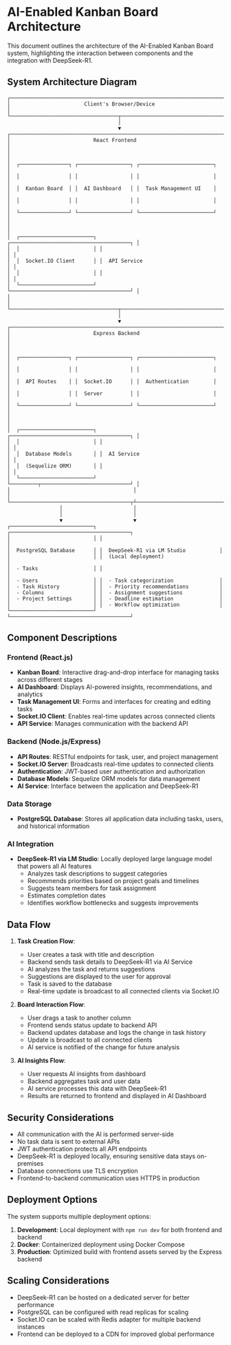 # AI-Enabled Kanban Board Architecture

This document outlines the architecture of the AI-Enabled Kanban Board system, highlighting the interaction between components and the integration with DeepSeek-R1.

## System Architecture Diagram

```
┌───────────────────────────────────────────────────────────────────────┐
│                        Client's Browser/Device                         │
└───────────────────────────────────┬───────────────────────────────────┘
                                    │
                                    ▼
┌───────────────────────────────────────────────────────────────────────┐
│                           React Frontend                               │
│                                                                        │
│  ┌────────────────┐ ┌─────────────────┐ ┌────────────────────────┐    │
│  │                │ │                 │ │                        │    │
│  │  Kanban Board  │ │  AI Dashboard   │ │  Task Management UI    │    │
│  │                │ │                 │ │                        │    │
│  └────────────────┘ └─────────────────┘ └────────────────────────┘    │
│                                                                        │
│  ┌────────────────────────┐ ┌───────────────────────────────────────┐ │
│  │                        │ │                                       │ │
│  │  Socket.IO Client      │ │  API Service                          │ │
│  │                        │ │                                       │ │
│  └────────────────────────┘ └───────────────────────────────────────┘ │
│                                                                        │
└───────────────────────────────────┬───────────────────────────────────┘
                                    │
                                    ▼
┌───────────────────────────────────────────────────────────────────────┐
│                           Express Backend                              │
│                                                                        │
│  ┌────────────────┐ ┌─────────────────┐ ┌────────────────────────┐    │
│  │                │ │                 │ │                        │    │
│  │  API Routes    │ │  Socket.IO      │ │  Authentication        │    │
│  │                │ │  Server         │ │                        │    │
│  └────────────────┘ └─────────────────┘ └────────────────────────┘    │
│                                                                        │
│  ┌────────────────────────┐ ┌───────────────────────────────────────┐ │
│  │                        │ │                                       │ │
│  │  Database Models       │ │  AI Service                           │ │
│  │  (Sequelize ORM)       │ │                                       │ │
│  └────────────────────────┘ └─────────┬─────────────────────────────┘ │
│                                        │                               │
└───────────────────────────────────────┬┴──────────────────────────────┘
                 │                       │
                 │                       │
                 ▼                       ▼
┌───────────────────────────┐ ┌───────────────────────────────────────┐
│                           │ │                                       │
│  PostgreSQL Database      │ │  DeepSeek-R1 via LM Studio           │
│                           │ │  (Local deployment)                   │
│  - Tasks                  │ │                                       │
│  - Users                  │ │  - Task categorization               │
│  - Task History           │ │  - Priority recommendations          │
│  - Columns                │ │  - Assignment suggestions            │
│  - Project Settings       │ │  - Deadline estimation               │
│                           │ │  - Workflow optimization             │
└───────────────────────────┘ └───────────────────────────────────────┘
```

## Component Descriptions

### Frontend (React.js)

- **Kanban Board**: Interactive drag-and-drop interface for managing tasks across different stages
- **AI Dashboard**: Displays AI-powered insights, recommendations, and analytics
- **Task Management UI**: Forms and interfaces for creating and editing tasks
- **Socket.IO Client**: Enables real-time updates across connected clients
- **API Service**: Manages communication with the backend API

### Backend (Node.js/Express)

- **API Routes**: RESTful endpoints for task, user, and project management
- **Socket.IO Server**: Broadcasts real-time updates to connected clients
- **Authentication**: JWT-based user authentication and authorization
- **Database Models**: Sequelize ORM models for data management
- **AI Service**: Interface between the application and DeepSeek-R1

### Data Storage

- **PostgreSQL Database**: Stores all application data including tasks, users, and historical information

### AI Integration

- **DeepSeek-R1 via LM Studio**: Locally deployed large language model that powers all AI features
  - Analyzes task descriptions to suggest categories
  - Recommends priorities based on project goals and timelines
  - Suggests team members for task assignment
  - Estimates completion dates
  - Identifies workflow bottlenecks and suggests improvements

## Data Flow

1. **Task Creation Flow**:
   - User creates a task with title and description
   - Backend sends task details to DeepSeek-R1 via AI Service
   - AI analyzes the task and returns suggestions
   - Suggestions are displayed to the user for approval
   - Task is saved to the database
   - Real-time update is broadcast to all connected clients via Socket.IO

2. **Board Interaction Flow**:
   - User drags a task to another column
   - Frontend sends status update to backend API
   - Backend updates database and logs the change in task history
   - Update is broadcast to all connected clients
   - AI service is notified of the change for future analysis

3. **AI Insights Flow**:
   - User requests AI insights from dashboard
   - Backend aggregates task and user data
   - AI service processes this data with DeepSeek-R1
   - Results are returned to frontend and displayed in AI Dashboard

## Security Considerations

- All communication with the AI is performed server-side
- No task data is sent to external APIs
- JWT authentication protects all API endpoints
- DeepSeek-R1 is deployed locally, ensuring sensitive data stays on-premises
- Database connections use TLS encryption
- Frontend-to-backend communication uses HTTPS in production

## Deployment Options

The system supports multiple deployment options:

1. **Development**: Local deployment with `npm run dev` for both frontend and backend
2. **Docker**: Containerized deployment using Docker Compose
3. **Production**: Optimized build with frontend assets served by the Express backend

## Scaling Considerations

- DeepSeek-R1 can be hosted on a dedicated server for better performance
- PostgreSQL can be configured with read replicas for scaling
- Socket.IO can be scaled with Redis adapter for multiple backend instances
- Frontend can be deployed to a CDN for improved global performance